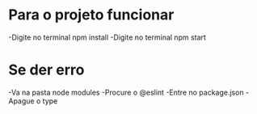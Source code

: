 # Para o projeto funcionar

-Digite no terminal npm install
-Digite no terminal npm start


# Se der erro

-Va na pasta node modules
-Procure o @eslint
-Entre no package.json
-Apague o type